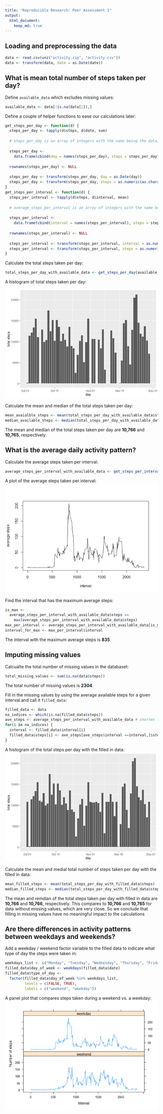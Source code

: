 ```yaml
---
title: "Reproducible Research: Peer Assessment 1"
output: 
  html_document:
    keep_md: true
---
```




## Loading and preprocessing the data

```r
data <- read.csv(unz("activity.zip", "activity.csv"))
data <- transform(data, date = as.Date(date))
```


## What is mean total number of steps taken per day?
Define `available_data` which excludes missing values:

```r
available_data <- data[!is.na(data[1]),]
```

Define a couple of helper functions to ease our calculations later:

```r
get_steps_per_day <- function(d) {
  steps_per_day <- tapply(d$steps, d$date, sum)
  
  # steps_per_day is an array of integers with the name being the data, so convert it to a data frame
  
  steps_per_day <-
    data.frame(cbind(day = names(steps_per_day), steps = steps_per_day))
  
  rownames(steps_per_day) <- NULL
  
  steps_per_day <- transform(steps_per_day, day = as.Date(day))
  steps_per_day <- transform(steps_per_day, steps = as.numeric(as.character(steps)))
}
get_steps_per_interval <- function(d) {
  steps_per_interval <- tapply(d$steps, d$interval, mean)
  
  # average_steps_per_interval is an array of integers with the name being the data, so convert it to a data frame
  
  steps_per_interval <- 
    data.frame(cbind(interval = names(steps_per_interval), steps = steps_per_interval))
  
  rownames(steps_per_interval) <- NULL
  
  steps_per_interval <- transform(steps_per_interval, interval = as.numeric(as.character(interval)))
  steps_per_interval <- transform(steps_per_interval, steps = as.numeric(as.character(steps)))
}
```

Calculate the total steps taken per day:

```r
total_steps_per_day_with_available_data <- get_steps_per_day(available_data)
```

A histogram of total steps taken per day:

![](PA1_template_files/figure-html/unnamed-chunk-5-1.png)<!-- -->

Calculate the mean and median of the total steps taken per day:

```r
mean_avaialble_steps <- mean(total_steps_per_day_with_available_data$steps)
median_available_steps <- median(total_steps_per_day_with_available_data$steps)
```

The mean and median of the total steps taken per day are **10,766** and **10,765**, respectively.

## What is the average daily activity pattern?
Calculate the average steps taken per interval:


```r
average_steps_per_interval_with_available_data <- get_steps_per_interval(available_data)
```

A plot of the average steps taken per interval:
![](PA1_template_files/figure-html/unnamed-chunk-8-1.png)<!-- -->

Find the interval that has the maximum average steps:

```r
is_max <-
  average_steps_per_interval_with_available_data$steps ==
    max(average_steps_per_interval_with_available_data$steps)
max_per_interval <- average_steps_per_interval_with_available_data[is_max,]
interval_for_max <- max_per_interval$interval
```

The interval with the maximum average steps is **835**.


## Imputing missing values

Calcualte the total number of missing values in the databaset:

```r
total_missing_values <- sum(is.na(data$steps))
```

The total number of missing values is **2304**.

Fill in the missing values by using the average available steps for a given interval and call it `filled_data`:

```r
filled_data <- data
na_indices <- which(is.na(filled_data$steps))
ave_steps <- average_steps_per_interval_with_available_data # shorten for readability
for(i in na_indices) {
  interval <- filled_data$interval[i]
  filled_data$steps[i] <- ave_steps[ave_steps$interval ==interval,]$steps
}
```

A histogram of the total steps per day with the filled in data:
![](PA1_template_files/figure-html/unnamed-chunk-12-1.png)<!-- -->

Calculate the mean and medial total number of steps taken per day with the filled in data:

```r
mean_filled_steps <- mean(total_steps_per_day_with_filled_data$steps)
median_filled_steps <- median(total_steps_per_day_with_filled_data$steps)
```

The mean and remdian of the total steps taken per day with filled in data are **10,766** and **10,766**, respectively. This compares to **10,766** and **10,765** for data without missing values, which are very close. So we conclude that filling in missing values have no meaningful impact to the calculations



## Are there differences in activity patterns between weekdays and weekends?
Add a weekday / weekend factor variable to the filled data to indicate what type of day the steps were taken in:

```r
weekdays_list <- c("Monday", "Tuesday", "Wednesday", "Thursday", "Friday")
filled_data$day_of_week <- weekdays(filled_data$date)
filled_data$type_of_day <-
  factor(filled_data$day_of_week %in% weekdays_list,
         levels = c(FALSE, TRUE),
         labels = c("weekend", "weekday"))
```

A panel plot that compares steps taken during a weekend vs. a weekday:
![](PA1_template_files/figure-html/unnamed-chunk-15-1.png)<!-- -->
